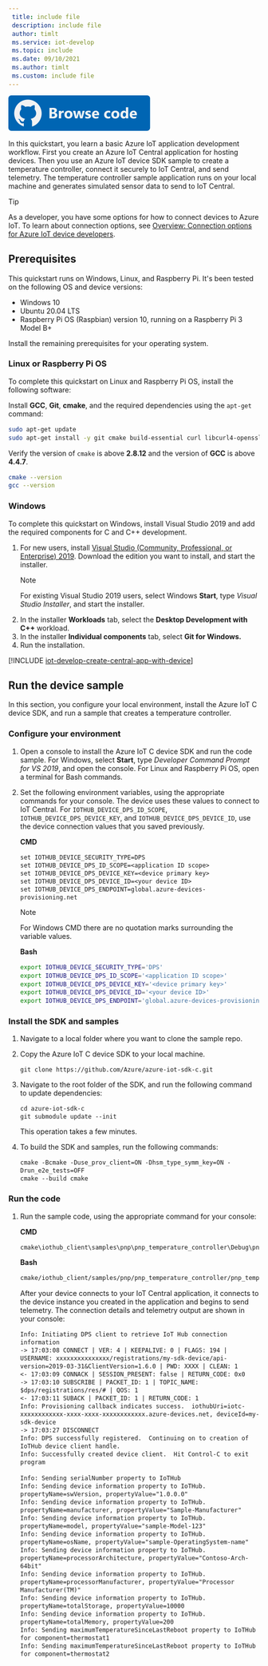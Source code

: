 ```yaml
---
 title: include file
 description: include file
 author: timlt
 ms.service: iot-develop
 ms.topic: include
 ms.date: 09/10/2021
 ms.author: timlt
 ms.custom: include file
---
```


[![Browse code](../articles/iot-develop/media/common/browse-code.svg)](https://github.com/Azure/azure-iot-sdk-c/tree/master/iothub_client/samples/pnp)

In this quickstart, you learn a basic Azure IoT application development workflow. First you create an Azure IoT Central application for hosting devices. Then you use an Azure IoT device SDK sample to create a temperature controller, connect it securely to IoT Central, and send telemetry. The temperature controller sample application runs on your local machine and generates simulated sensor data to send to IoT Central.

> [!TIP]
> As a developer, you have some options for how to connect devices to Azure IoT. To learn about connection options, see [Overview: Connection options for Azure IoT device developers](../articles/iot-develop/concepts-overview-connection-options.md).

## Prerequisites
This quickstart runs on Windows, Linux, and Raspberry Pi. It's been tested on the following OS and device versions:

- Windows 10
- Ubuntu 20.04 LTS
- Raspberry Pi OS (Raspbian) version 10, running on a Raspberry Pi 3 Model B+

Install the remaining prerequisites for your operating system.

### Linux or Raspberry Pi OS
To complete this quickstart on Linux and Raspberry Pi OS, install the following software:

Install **GCC**, **Git**, **cmake**, and the required dependencies using the `apt-get` command:

```sh
sudo apt-get update
sudo apt-get install -y git cmake build-essential curl libcurl4-openssl-dev libssl-dev uuid-dev
```

Verify the version of `cmake` is above **2.8.12** and the version of **GCC** is above **4.4.7**.

```sh
cmake --version
gcc --version
```

### Windows
To complete this quickstart on Windows, install Visual Studio 2019 and add the required components for C and C++ development.

1. For new users, install [Visual Studio (Community, Professional, or Enterprise) 2019](https://visualstudio.microsoft.com/downloads/). Download the edition you want to install, and start the installer.
    > [!NOTE]
    > For existing Visual Studio 2019 users, select Windows **Start**, type *Visual Studio Installer*, and start the installer.
1. In the installer **Workloads** tab, select the **Desktop Development with C++** workload.
1. In the installer **Individual components** tab, select **Git for Windows.**
1. Run the installation.

[!INCLUDE [iot-develop-create-central-app-with-device](iot-develop-create-central-app-with-device.md)]

## Run the device sample
In this section, you configure your local environment, install the Azure IoT C device SDK, and run a sample that creates a temperature controller.

### Configure your environment

1. Open a console to install the Azure IoT C device SDK and run the code sample. For Windows, select **Start**, type *Developer Command Prompt for VS 2019*, and open the console. For Linux and Raspberry Pi OS, open a terminal for Bash commands. 

1. Set the following environment variables, using the appropriate commands for your console. The device uses these values to connect to IoT Central. For `IOTHUB_DEVICE_DPS_ID_SCOPE`, `IOTHUB_DEVICE_DPS_DEVICE_KEY`, and `IOTHUB_DEVICE_DPS_DEVICE_ID`, use the device connection values that you saved previously.

    **CMD**

    ```console
    set IOTHUB_DEVICE_SECURITY_TYPE=DPS
    set IOTHUB_DEVICE_DPS_ID_SCOPE=<application ID scope>
    set IOTHUB_DEVICE_DPS_DEVICE_KEY=<device primary key>
    set IOTHUB_DEVICE_DPS_DEVICE_ID=<your device ID>
    set IOTHUB_DEVICE_DPS_ENDPOINT=global.azure-devices-provisioning.net
    ```

    > [!NOTE]
    > For Windows CMD there are no quotation marks surrounding the variable values.

    **Bash**

    ```bash
    export IOTHUB_DEVICE_SECURITY_TYPE='DPS'
    export IOTHUB_DEVICE_DPS_ID_SCOPE='<application ID scope>'
    export IOTHUB_DEVICE_DPS_DEVICE_KEY='<device primary key>'
    export IOTHUB_DEVICE_DPS_DEVICE_ID='<your device ID>'
    export IOTHUB_DEVICE_DPS_ENDPOINT='global.azure-devices-provisioning.net' 
    ```

### Install the SDK and samples

1. Navigate to a local folder where you want to clone the sample repo.

1. Copy the Azure IoT C device SDK to your local machine.

    ```console
    git clone https://github.com/Azure/azure-iot-sdk-c.git
    ```

1. Navigate to the root folder of the SDK, and run the following command to update dependencies:
    ```console
    cd azure-iot-sdk-c
    git submodule update --init
    ```
    This operation takes a few minutes.

1. To build the SDK and samples, run the following commands:

    ```console
    cmake -Bcmake -Duse_prov_client=ON -Dhsm_type_symm_key=ON -Drun_e2e_tests=OFF
    cmake --build cmake
    ```

### Run the code

1. Run the sample code, using the appropriate command for your console:

    **CMD**
    ```console
    cmake\iothub_client\samples\pnp\pnp_temperature_controller\Debug\pnp_temperature_controller.exe
    ```

    **Bash**
    ```bash
    cmake/iothub_client/samples/pnp/pnp_temperature_controller/pnp_temperature_controller
    ```

    After your device connects to your IoT Central application, it connects to the device instance you created in the application and begins to send telemetry. The connection details and telemetry output are shown in your console: 
    
    ```output
    Info: Initiating DPS client to retrieve IoT Hub connection information
    -> 17:03:08 CONNECT | VER: 4 | KEEPALIVE: 0 | FLAGS: 194 | USERNAME: xxxxxxxxxxxxxxx/registrations/my-sdk-device/api-version=2019-03-31&ClientVersion=1.6.0 | PWD: XXXX | CLEAN: 1
    <- 17:03:09 CONNACK | SESSION_PRESENT: false | RETURN_CODE: 0x0
    -> 17:03:10 SUBSCRIBE | PACKET_ID: 1 | TOPIC_NAME: $dps/registrations/res/# | QOS: 1
    <- 17:03:11 SUBACK | PACKET_ID: 1 | RETURN_CODE: 1
    Info: Provisioning callback indicates success.  iothubUri=iotc-xxxxxxxxxxxx-xxxx-xxxx-xxxxxxxxxxxx.azure-devices.net, deviceId=my-sdk-device
    -> 17:03:27 DISCONNECT
    Info: DPS successfully registered.  Continuing on to creation of IoTHub device client handle.
    Info: Successfully created device client.  Hit Control-C to exit program
    
    Info: Sending serialNumber property to IoTHub
    Info: Sending device information property to IoTHub.  propertyName=swVersion, propertyValue="1.0.0.0"
    Info: Sending device information property to IoTHub.  propertyName=manufacturer, propertyValue="Sample-Manufacturer"
    Info: Sending device information property to IoTHub.  propertyName=model, propertyValue="sample-Model-123"
    Info: Sending device information property to IoTHub.  propertyName=osName, propertyValue="sample-OperatingSystem-name"
    Info: Sending device information property to IoTHub.  propertyName=processorArchitecture, propertyValue="Contoso-Arch-64bit"
    Info: Sending device information property to IoTHub.  propertyName=processorManufacturer, propertyValue="Processor Manufacturer(TM)"
    Info: Sending device information property to IoTHub.  propertyName=totalStorage, propertyValue=10000
    Info: Sending device information property to IoTHub.  propertyName=totalMemory, propertyValue=200
    Info: Sending maximumTemperatureSinceLastReboot property to IoTHub for component=thermostat1
    Info: Sending maximumTemperatureSinceLastReboot property to IoTHub for component=thermostat2
    ```